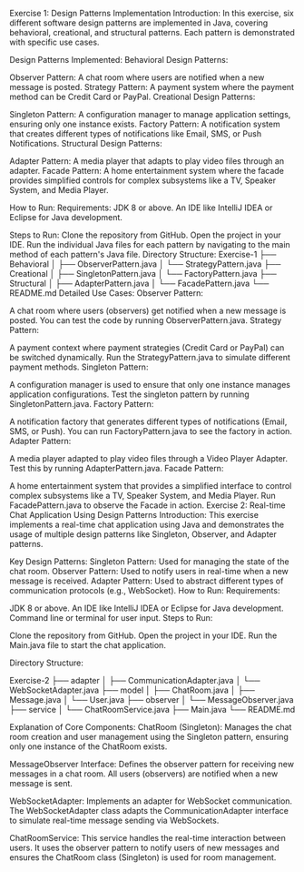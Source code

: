 Exercise 1: Design Patterns Implementation
Introduction:
In this exercise, six different software design patterns are implemented in Java, covering behavioral, creational, and structural patterns. Each pattern is demonstrated with specific use cases.

Design Patterns Implemented:
Behavioral Design Patterns:

Observer Pattern: A chat room where users are notified when a new message is posted.
Strategy Pattern: A payment system where the payment method can be Credit Card or PayPal.
Creational Design Patterns:

Singleton Pattern: A configuration manager to manage application settings, ensuring only one instance exists.
Factory Pattern: A notification system that creates different types of notifications like Email, SMS, or Push Notifications.
Structural Design Patterns:

Adapter Pattern: A media player that adapts to play video files through an adapter.
Facade Pattern: A home entertainment system where the facade provides simplified controls for complex subsystems like a TV, Speaker System, and Media Player.

How to Run:
Requirements:
JDK 8 or above.
An IDE like IntelliJ IDEA or Eclipse for Java development.

Steps to Run:
Clone the repository from GitHub.
Open the project in your IDE.
Run the individual Java files for each pattern by navigating to the main method of each pattern's Java file.
Directory Structure:
Exercise-1
├── Behavioral
│   ├── ObserverPattern.java
│   └── StrategyPattern.java
├── Creational
│   ├── SingletonPattern.java
│   └── FactoryPattern.java
├── Structural
│   ├── AdapterPattern.java
│   └── FacadePattern.java
└── README.md
Detailed Use Cases:
Observer Pattern:

A chat room where users (observers) get notified when a new message is posted.
You can test the code by running ObserverPattern.java.
Strategy Pattern:

A payment context where payment strategies (Credit Card or PayPal) can be switched dynamically.
Run the StrategyPattern.java to simulate different payment methods.
Singleton Pattern:

A configuration manager is used to ensure that only one instance manages application configurations.
Test the singleton pattern by running SingletonPattern.java.
Factory Pattern:

A notification factory that generates different types of notifications (Email, SMS, or Push).
You can run FactoryPattern.java to see the factory in action.
Adapter Pattern:

A media player adapted to play video files through a Video Player Adapter.
Test this by running AdapterPattern.java.
Facade Pattern:

A home entertainment system that provides a simplified interface to control complex subsystems like a TV, Speaker System, and Media Player.
Run FacadePattern.java to observe the Facade in action.
Exercise 2: Real-time Chat Application Using Design Patterns
Introduction:
This exercise implements a real-time chat application using Java and demonstrates the usage of multiple design patterns like Singleton, Observer, and Adapter patterns.

Key Design Patterns:
Singleton Pattern: Used for managing the state of the chat room.
Observer Pattern: Used to notify users in real-time when a new message is received.
Adapter Pattern: Used to abstract different types of communication protocols (e.g., WebSocket).
How to Run:
Requirements:

JDK 8 or above.
An IDE like IntelliJ IDEA or Eclipse for Java development.
Command line or terminal for user input.
Steps to Run:

Clone the repository from GitHub.
Open the project in your IDE.
Run the Main.java file to start the chat application.

Directory Structure:

Exercise-2
├── adapter
│   ├── CommunicationAdapter.java
│   └── WebSocketAdapter.java
├── model
│   ├── ChatRoom.java
│   ├── Message.java
│   └── User.java
├── observer
│   └── MessageObserver.java
├── service
│   └── ChatRoomService.java
├── Main.java
└── README.md

Explanation of Core Components:
ChatRoom (Singleton):
Manages the chat room creation and user management using the Singleton pattern, ensuring only one instance of the ChatRoom exists.

MessageObserver Interface:
Defines the observer pattern for receiving new messages in a chat room. All users (observers) are notified when a new message is sent.

WebSocketAdapter:
Implements an adapter for WebSocket communication. The WebSocketAdapter class adapts the CommunicationAdapter interface to simulate real-time message sending via WebSockets.

ChatRoomService:
This service handles the real-time interaction between users. It uses the observer pattern to notify users of new messages and ensures the ChatRoom class (Singleton) is used for room management.
